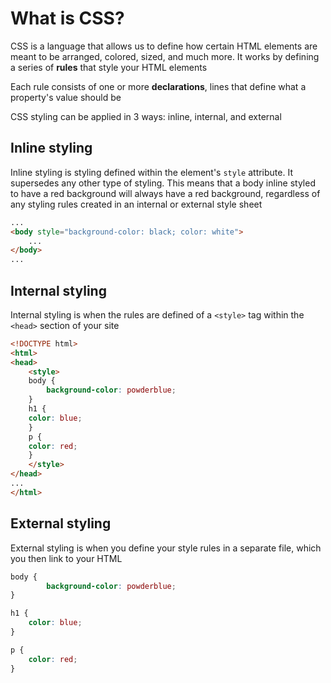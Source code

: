 # What is CSS?
CSS is a language that allows us to define how certain HTML elements are meant to be arranged, colored, sized, and much more. It works by defining a series of **rules** that style your HTML elements

Each rule consists of one or more **declarations**, lines that define what a property's value should be

CSS styling can be applied in 3 ways: inline, internal, and external

## Inline styling
Inline styling is styling defined within the element's `style` attribute. It supersedes any other type of styling. This means that a body inline styled to have a red background will always have a red background, regardless of any styling rules created in an internal or external style sheet

```html
...
<body style="background-color: black; color: white">
	...
</body>
...
```

## Internal styling
Internal styling is when the rules are defined of a `<style>` tag within the `<head>` section of your site

```html
<!DOCTYPE html>
<html>
<head>
	<style>
	body {
		background-color: powderblue;
	}
	h1 {
	color: blue;
	}
	p {
	color: red;
	}
	</style>
</head>
...
</html>
```

## External styling
External styling is when you define your style rules in a separate file, which you then link to your HTML

```css
body {
		background-color: powderblue;
}

h1 {
	color: blue;
}

p {
	color: red;
}
```